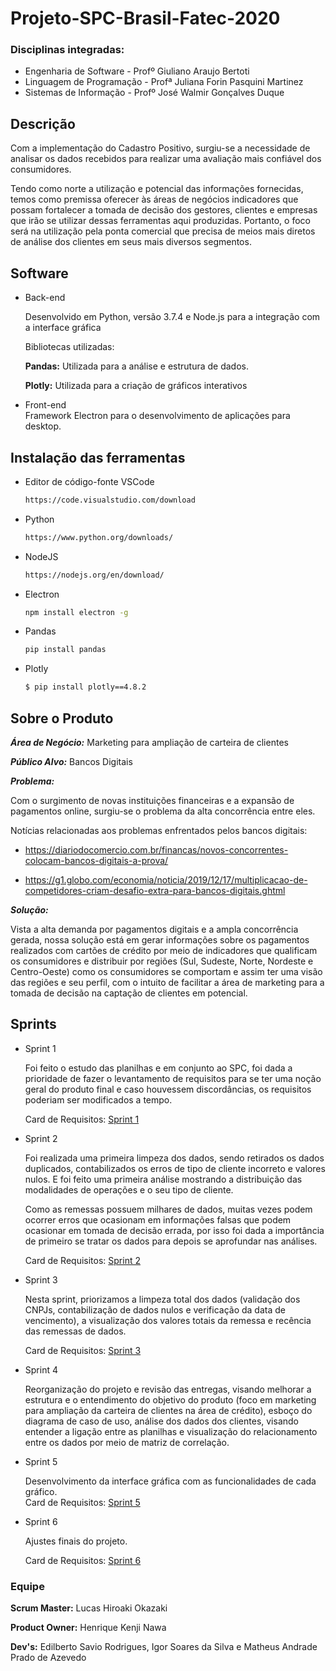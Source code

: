 # Projeto-SPC-Brasil-Fatec-2020

**<H3>Disciplinas integradas: </H3>** 
<ul>
  <li>Engenharia de Software - Profº Giuliano Araujo Bertoti</li>
  <li>Linguagem de Programação - Profª Juliana Forin Pasquini Martinez</li>
  <li>Sistemas de Informação - Profº José Walmir Gonçalves Duque</li>
</ul>

**<H2>Descrição</H2>**

Com a implementação do Cadastro Positivo, surgiu-se a necessidade de analisar os dados recebidos para realizar uma avaliação mais confiável dos consumidores. 

Tendo como norte a utilização e potencial das informações fornecidas, temos como premissa oferecer às áreas de negócios indicadores que possam fortalecer a tomada de decisão dos gestores, clientes e empresas que irão se utilizar dessas ferramentas aqui produzidas. Portanto, o foco será na utilização pela ponta comercial que precisa de meios mais diretos de análise dos clientes em seus mais diversos segmentos. 

**<H2>Software</H2>**


<ul>
 <li>Back-end</li>

Desenvolvido em Python, versão 3.7.4 e Node.js para a integração com a interface gráfica


Bibliotecas utilizadas:

**Pandas:** Utilizada para a análise e estrutura de dados.

**Plotly:** Utilizada para a criação de gráficos interativos

<li>Front-end</li>
Framework Electron para o desenvolvimento de aplicações para desktop.

  
 </ul>
 
 <h2>Instalação das ferramentas</h2>
 
 <ul>
  
  <li>Editor de código-fonte VSCode</li>
  
  
  ```bash
  https://code.visualstudio.com/download
  ```
  
 <li>Python</li>

```bash
https://www.python.org/downloads/
```

<li>NodeJS</li>

```bash
https://nodejs.org/en/download/
```

<li>Electron</li>

```bash
npm install electron -g
```

<li>Pandas</li>

```bash
pip install pandas
```

<li>Plotly</li>

```bash
$ pip install plotly==4.8.2
```

</ul>


**<H2>Sobre o Produto</H2>**

  

**_Área de Negócio:_** Marketing para ampliação de carteira de clientes

**_Público Alvo:_** Bancos Digitais

**_Problema:_** 

Com o surgimento de novas instituições financeiras e a expansão de pagamentos online, surgiu-se o problema da alta concorrência entre eles.

Notícias relacionadas aos problemas enfrentados pelos bancos digitais:

* https://diariodocomercio.com.br/financas/novos-concorrentes-colocam-bancos-digitais-a-prova/

* https://g1.globo.com/economia/noticia/2019/12/17/multiplicacao-de-competidores-criam-desafio-extra-para-bancos-digitais.ghtml

**_Solução:_**

Vista a alta demanda por pagamentos digitais e a ampla concorrência gerada, nossa solução está em gerar informações sobre os pagamentos realizados com cartões de crédito por meio de indicadores que qualificam os consumidores e distribuir por regiões (Sul, Sudeste, Norte, Nordeste e Centro-Oeste) como os consumidores se comportam e assim ter uma visão das regiões e seu perfil, com o intuito de facilitar a área de marketing para a tomada de decisão na captação de clientes em potencial.

**<H2>Sprints</H2>**

<ul>
  <li>Sprint 1
   
   Foi feito o estudo das planilhas e em conjunto ao SPC, foi dada a prioridade de fazer o levantamento de requisitos para se ter uma noção geral do produto final e caso houvessem discordâncias, os requisitos poderiam ser modificados a tempo.
   
   Card de Requisitos: [Sprint 1](https://github.com/HenriqueNawa/Projeto-SPC-Brasil-Fatec-2020/tree/master/Cards%20de%20requisitos/Sprint%201)
  
  <li>Sprint 2
  
  Foi realizada uma primeira limpeza dos dados, sendo retirados os dados duplicados, contabilizados os erros de tipo de cliente incorreto e valores nulos. E foi feito uma primeira análise mostrando a distribuição das modalidades de operações e o seu tipo de cliente. 
  
  Como as remessas possuem milhares de dados, muitas vezes podem ocorrer erros que ocasionam em informações falsas que podem ocasionar em tomada de decisão errada, por isso foi dada a importância de primeiro se tratar os dados para depois se aprofundar nas análises.
  
  Card de Requisitos: [Sprint 2](https://github.com/HenriqueNawa/Projeto-SPC-Brasil-Fatec-2020/tree/master/Cards%20de%20requisitos/Sprint%202)
  
  <li>Sprint 3
  
  Nesta sprint, priorizamos a limpeza total dos dados (validação dos CNPJs, contabilização de dados nulos e verificação da data de vencimento), a visualização dos valores totais da remessa e recência das remessas de dados.
  
   Card de Requisitos: [Sprint 3](https://github.com/HenriqueNawa/Projeto-SPC-Brasil-Fatec-2020/tree/master/Cards%20de%20requisitos/Sprint%203)
  
  <li>Sprint 4
  
  Reorganização do projeto e revisão das entregas, visando melhorar a estrutura e o entendimento do objetivo do produto (foco em marketing para ampliação da carteira de clientes na área de crédito), esboço do diagrama de caso de uso, análise dos dados dos clientes, visando entender a ligação entre as planilhas e visualização do relacionamento entre os dados por meio de matriz de correlação.
    
  <li>Sprint 5
  
  Desenvolvimento da interface gráfica com as funcionalidades de cada gráfico.  
  Card de Requisitos: [Sprint 5](https://github.com/HenriqueNawa/Projeto-SPC-Brasil-Fatec-2020/tree/master/Cards%20de%20requisitos/Sprint%205)
  
  <li>Sprint 6
  
  Ajustes finais do projeto.
  
  Card de Requisitos: [Sprint 6](https://github.com/HenriqueNawa/Projeto-SPC-Brasil-Fatec-2020/tree/master/Cards%20de%20requisitos/Sprint%206)
  
</ul>


**<H3>Equipe</H3>**

**Scrum Master:** Lucas Hiroaki Okazaki

**Product Owner:** Henrique Kenji Nawa

**Dev's:** Edilberto Savio Rodrigues, Igor Soares da Silva e Matheus Andrade Prado de Azevedo



